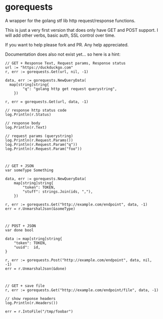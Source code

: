 gorequests
==========

A wrapper for the golang stf lib http request/response functions.

This is just a very first version that does only have GET and POST support. I will add other verbs, basic auth, SSL control over time.

If you want to help please fork and PR. Any help appreciated.

Documentation does also not exist yet... so here is a hint:

```
// GET + Response Text, Request params, Response status
url := "https://duckduckgo.com"
r, err := gorequests.Get(url, nil, -1)

data, err := gorequests.NewQueryData(
  map[string]string{
		"q": "golang http get request querystring",
	})

r, err = gorequests.Get(url, data, -1)

// response http status code
log.Println(r.Status)

// response body
log.Println(r.Text)

// request params (querystring)
log.Println(r.Request.Params())
log.Println(r.Request.Param("q"))
log.Println(r.Request.Param("foo"))



// GET + JSON
var someType Something

data, err := gorequests.NewQueryData(
    map[string]string{
        "token": TOKEN,
        "stuff": strings.Join(ids, ","),
    })

r, err := gorequests.Get("http://example.com/endpoint", data, -1)
err = r.UnmarshalJson(&someType)



// POST + JSON
var done bool

data := map[string]string{
	"token": TOKEN,
	"uuid":  id,
}

r, err := gorequests.Post("http://example.com/endpoint", data, nil, -1)
err = r.UnmarshalJson(&done)



// GET + save file
r, err := gorequests.Get("http://example.com/endpoint/file", data, -1)

// show reponse headers
log.Println(r.Headers())

err = r.IntoFile("/tmp/foobar")
```
